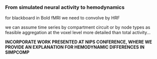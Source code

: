 ### From simulated neural activity to hemodynamics

for blackboard in Bold fMRI we need to convolve by HRF

we can assume time series by compartment circuit or by node types as feasible aggregation at the voxel level more detailed than total activity...

**INCORPORATE WORK PRESENTED AT NIPS CONFERENCE, WHERE WE PROVIDE AN EXPLANATION FOR HEMODYNAMIC DIFFERENCES IN SIMPCOMP**

